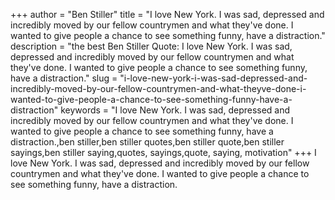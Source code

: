 +++
author = "Ben Stiller"
title = "I love New York. I was sad, depressed and incredibly moved by our fellow countrymen and what they've done. I wanted to give people a chance to see something funny, have a distraction."
description = "the best Ben Stiller Quote: I love New York. I was sad, depressed and incredibly moved by our fellow countrymen and what they've done. I wanted to give people a chance to see something funny, have a distraction."
slug = "i-love-new-york-i-was-sad-depressed-and-incredibly-moved-by-our-fellow-countrymen-and-what-theyve-done-i-wanted-to-give-people-a-chance-to-see-something-funny-have-a-distraction"
keywords = "I love New York. I was sad, depressed and incredibly moved by our fellow countrymen and what they've done. I wanted to give people a chance to see something funny, have a distraction.,ben stiller,ben stiller quotes,ben stiller quote,ben stiller sayings,ben stiller saying,quotes, sayings,quote, saying, motivation"
+++
I love New York. I was sad, depressed and incredibly moved by our fellow countrymen and what they've done. I wanted to give people a chance to see something funny, have a distraction.
